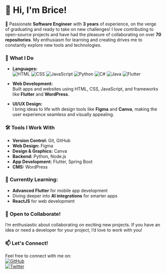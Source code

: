 # 👋 Hi, I'm Brice!

🚀 Passionate **Software Engineer** with **3 years** of experience, on the verge of graduating and ready to take on new challenges! I love contributing to open-source projects and have had the pleasure of collaborating on over **70 repositories**. My enthusiasm for learning and creating drives me to constantly explore new tools and technologies.

### 🌟 **What I Do**

- **Languages:**  
  ![HTML](https://img.shields.io/badge/-HTML-orange?style=flat-square&logo=html5&logoColor=white)
  ![CSS](https://img.shields.io/badge/-CSS-blue?style=flat-square&logo=css3&logoColor=white)
  ![JavaScript](https://img.shields.io/badge/-JavaScript-yellow?style=flat-square&logo=javascript&logoColor=white)
  ![Python](https://img.shields.io/badge/-Python-blue?style=flat-square&logo=python&logoColor=white)
  ![C#](https://img.shields.io/badge/-C%23-green?style=flat-square&logo=csharp&logoColor=white)
  ![Java](https://img.shields.io/badge/-Java-red?style=flat-square&logo=java&logoColor=white)
  ![Flutter](https://img.shields.io/badge/-Flutter-blue?style=flat-square&logo=flutter&logoColor=white)

- **Web Development:**  
  Built apps and websites using HTML, CSS, JavaScript, and frameworks like **Flutter** and **WordPress**.

- **UI/UX Design:**  
  I bring ideas to life with design tools like **Figma** and **Canva**, making the user experience seamless and visually appealing.

### 🛠 **Tools I Work With**
- **Version Control:** Git, GitHub
- **Web Design:** Figma
- **Design & Graphics:** Canva
- **Backend:** Python, Node.js
- **App Development:** Flutter, Spring Boot
- **CMS:** WordPress

### 🎯 **Currently Learning:**
- **Advanced Flutter** for mobile app development
- Diving deeper into **AI integrations** for smarter apps
- **ReactJS** for web development

### 🌱 **Open to Collaborate!**
I’m enthusiastic about collaborating on exciting new projects. If you have an idea or need a developer for your project, I’d love to work with you!

### 📫 **Let's Connect!**
Feel free to connect with me on:  
[![GitHub](https://img.shields.io/badge/-GitHub-black?style=flat-square&logo=github&logoColor=white)](https://github.com/irumvabric)  
[![Twitter](https://img.shields.io/badge/-Twitter-1da1f2?style=flat-square&logo=twitter&logoColor=white)](https://twitter.com/irumvabric)

